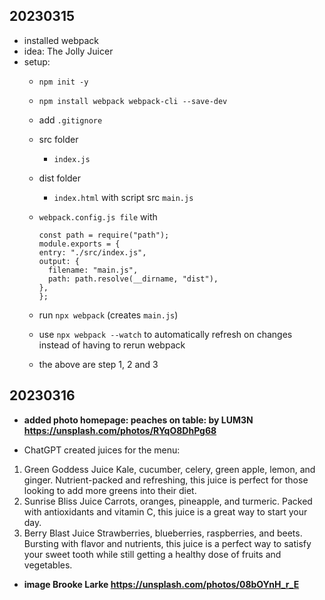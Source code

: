 ## 20230315

- installed webpack
- idea: The Jolly Juicer
- setup:
  - `npm init -y`
  - `npm install webpack webpack-cli --save-dev`
  - add `.gitignore`
  - src folder
    - `index.js`
  - dist folder
    - `index.html` with script src `main.js`
  - `webpack.config.js file` with
    ```
    const path = require("path");
    module.exports = {
    entry: "./src/index.js",
    output: {
      filename: "main.js",
      path: path.resolve(__dirname, "dist"),
    },
    };
    ```
  - run `npx webpack` (creates `main.js`)
  - use `npx webpack --watch` to automatically refresh on changes instead of having to rerun webpack

  - the above are step 1, 2 and 3

## 20230316
- **added photo homepage: peaches on table: by LUM3N https://unsplash.com/photos/RYqO8DhPg68**

- ChatGPT created juices for the menu:

1. Green Goddess Juice
Kale, cucumber, celery, green apple, lemon, and ginger. Nutrient-packed and refreshing, this juice is perfect for those looking to add more greens into their diet.
2. Sunrise Bliss Juice
Carrots, oranges, pineapple, and turmeric. Packed with antioxidants and vitamin C, this juice is a great way to start your day.
3. Berry Blast Juice
Strawberries, blueberries, raspberries, and beets. Bursting with flavor and nutrients, this juice is a perfect way to satisfy your sweet tooth while still getting a healthy dose of fruits and vegetables.

- **image Brooke Larke https://unsplash.com/photos/08bOYnH_r_E**  